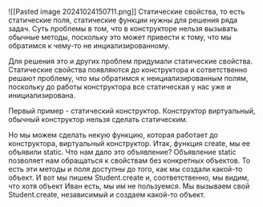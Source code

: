 ![[Pasted image 20241024150711.png]]
Статические свойства, то есть статические поля, статические функции нужны для решения ряда задач. Суть проблемы в том, что в конструкторе нельзя вызывать обычные методы, поскольку это может привести к тому, что мы обратимся к чему-то не инциализированному.

Для решения это и других проблем придумали статические свойства.
Статические свойства появляются до конструктора и сответственно решают проблему, что мы обратимся к неициализированным полям, поскольку до работы конструктора все статическая у нас уже и инициализирована.

Первый пример - статический конструктор.
Конструктор виртуальный, обычный конструктор нельзя сделать статическим.

Но мы можем сделать некую функцию, которая работает до конструктора, виртуальный конструктор.
Итак, функция create, мы ее объявили static.
Что нам дало это объявление?
Объявление static позволяет нам обращаться к свойствам без конкретных объектов.
То есть эти методы и поля доступны до того, как мы создали какой-то объект.
И вот мы пишем Student.create и, соответственно, мы видим, что хотя объект Иван есть, мы им не пользуемся.
Мы вызываем свой Student.create, независимый и создаем какой-то объект.